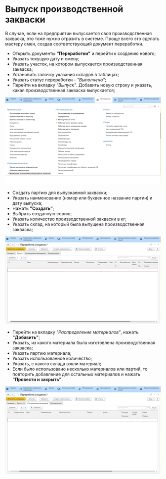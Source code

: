 # Выпуск производственной закваски


В случае, если на предприятии выпускается своя производственная
закваска, это тоже нужно отразить в системе. Проще всего это сделать
мастеру смен, создав соответствующий документ переработки.

-   Открыть документы **"Переработки"** и перейти к созданию нового;
-   Указать текущую дату и смену;
-   Указать участок, на котором выпускается производственная закваска;
-   Установить галочку указания складов в таблицах;
-   Указать статус переработки - *"Выполнено"*;
-   Перейти на вкладку *"Выпуск"*. Добавить новую строку и указать, какая
    производственная закваска выпускается;

![](ReleaseSourdoughProduction.assets/1.gif)

-   Создать партию для выпускаемой закваски;
-   Указать наименование (номер или буквенное название партии) и дату
    выпуска;
-   Нажать **"Создать"**;
-   Выбрать созданную серию;
-   Указать количество производственной закваски в кг;
-   Указать склад, на который была выпущена производственная закваска;

![](ReleaseSourdoughProduction.assets/2.gif)

-   Перейти на вкладку *"Распределение материалов"*, нажать **"Добавить"**;
-   Указать, из какого материала была изготовлена производственная закваска;
-   Указать партию материала;
-   Указать использованное количество;
-   Указать, с какого склада взяли материал;
-   Если было использовано несколько материалов или партий, то повторить добавление для остальных материалов и нажать **"Провести и закрыть"**.

![](ReleaseSourdoughProduction.assets/3.gif)